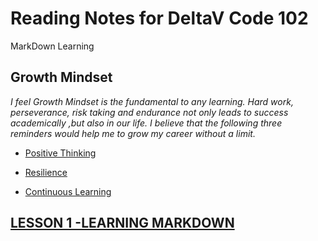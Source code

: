 # Reading Notes for DeltaV Code 102

MarkDown Learning

## Growth Mindset

*I feel Growth Mindset is the fundamental to any learning.
 Hard work, perseverance, risk taking and endurance not only
 leads to success academically ,but also in our life.
 I believe that the following three reminders would help me to grow my career without a limit.*
 
 - [Positive Thinking](/Positive.md)
 
 - [Resilience](/Resilience.md)
 
 - [Continuous Learning](/Learning.md)
 
 
 ## [LESSON 1 -LEARNING MARKDOWN](/Learningmd.md)
